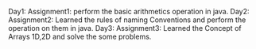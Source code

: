 Day1: Assignment1: perform the basic arithmetics operation in java.
Day2: Assignment2: Learned the rules of naming Conventions and perform the operation on them in java.
Day3: Assignment3: Learned the Concept of Arrays 1D,2D and solve the some problems. 

